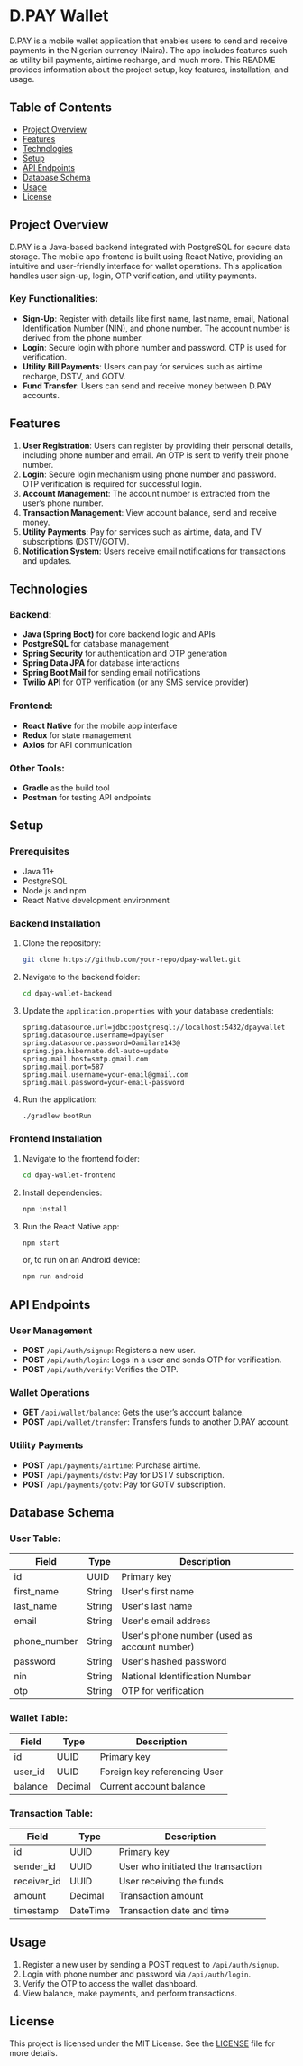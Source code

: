 
# D.PAY Wallet

D.PAY is a mobile wallet application that enables users to send and receive payments in the Nigerian currency (Naira). The app includes features such as utility bill payments, airtime recharge, and much more. This README provides information about the project setup, key features, installation, and usage.

## Table of Contents

- [Project Overview](#project-overview)
- [Features](#features)
- [Technologies](#technologies)
- [Setup](#setup)
- [API Endpoints](#api-endpoints)
- [Database Schema](#database-schema)
- [Usage](#usage)
- [License](#license)

## Project Overview

D.PAY is a Java-based backend integrated with PostgreSQL for secure data storage. The mobile app frontend is built using React Native, providing an intuitive and user-friendly interface for wallet operations. This application handles user sign-up, login, OTP verification, and utility payments.

### Key Functionalities:
- **Sign-Up**: Register with details like first name, last name, email, National Identification Number (NIN), and phone number. The account number is derived from the phone number.
- **Login**: Secure login with phone number and password. OTP is used for verification.
- **Utility Bill Payments**: Users can pay for services such as airtime recharge, DSTV, and GOTV.
- **Fund Transfer**: Users can send and receive money between D.PAY accounts.
  
## Features

1. **User Registration**: Users can register by providing their personal details, including phone number and email. An OTP is sent to verify their phone number.
2. **Login**: Secure login mechanism using phone number and password. OTP verification is required for successful login.
3. **Account Management**: The account number is extracted from the user’s phone number.
4. **Transaction Management**: View account balance, send and receive money.
5. **Utility Payments**: Pay for services such as airtime, data, and TV subscriptions (DSTV/GOTV).
6. **Notification System**: Users receive email notifications for transactions and updates.
  
## Technologies

### Backend:
- **Java (Spring Boot)** for core backend logic and APIs
- **PostgreSQL** for database management
- **Spring Security** for authentication and OTP generation
- **Spring Data JPA** for database interactions
- **Spring Boot Mail** for sending email notifications
- **Twilio API** for OTP verification (or any SMS service provider)

### Frontend:
- **React Native** for the mobile app interface
- **Redux** for state management
- **Axios** for API communication

### Other Tools:
- **Gradle** as the build tool
- **Postman** for testing API endpoints

## Setup

### Prerequisites

- Java 11+
- PostgreSQL
- Node.js and npm
- React Native development environment

### Backend Installation

1. Clone the repository:
   ```bash
   git clone https://github.com/your-repo/dpay-wallet.git
   ```
   
2. Navigate to the backend folder:
   ```bash
   cd dpay-wallet-backend
   ```

3. Update the `application.properties` with your database credentials:
   ```properties
   spring.datasource.url=jdbc:postgresql://localhost:5432/dpaywallet
   spring.datasource.username=dpayuser
   spring.datasource.password=Damilare143@
   spring.jpa.hibernate.ddl-auto=update
   spring.mail.host=smtp.gmail.com
   spring.mail.port=587
   spring.mail.username=your-email@gmail.com
   spring.mail.password=your-email-password
   ```

4. Run the application:
   ```bash
   ./gradlew bootRun
   ```

### Frontend Installation

1. Navigate to the frontend folder:
   ```bash
   cd dpay-wallet-frontend
   ```

2. Install dependencies:
   ```bash
   npm install
   ```

3. Run the React Native app:
   ```bash
   npm start
   ```
   or, to run on an Android device:
   ```bash
   npm run android
   ```

## API Endpoints

### User Management

- **POST** `/api/auth/signup`: Registers a new user.
- **POST** `/api/auth/login`: Logs in a user and sends OTP for verification.
- **POST** `/api/auth/verify`: Verifies the OTP.

### Wallet Operations

- **GET** `/api/wallet/balance`: Gets the user’s account balance.
- **POST** `/api/wallet/transfer`: Transfers funds to another D.PAY account.
  
### Utility Payments

- **POST** `/api/payments/airtime`: Purchase airtime.
- **POST** `/api/payments/dstv`: Pay for DSTV subscription.
- **POST** `/api/payments/gotv`: Pay for GOTV subscription.

## Database Schema

### User Table:
| Field        | Type     | Description                  |
|--------------|----------|------------------------------|
| id           | UUID     | Primary key                  |
| first_name   | String   | User's first name             |
| last_name    | String   | User's last name              |
| email        | String   | User's email address          |
| phone_number | String   | User's phone number (used as account number) |
| password     | String   | User's hashed password        |
| nin          | String   | National Identification Number|
| otp          | String   | OTP for verification          |

### Wallet Table:
| Field        | Type     | Description                  |
|--------------|----------|------------------------------|
| id           | UUID     | Primary key                  |
| user_id      | UUID     | Foreign key referencing User  |
| balance      | Decimal  | Current account balance       |

### Transaction Table:
| Field        | Type     | Description                  |
|--------------|----------|------------------------------|
| id           | UUID     | Primary key                  |
| sender_id    | UUID     | User who initiated the transaction |
| receiver_id  | UUID     | User receiving the funds      |
| amount       | Decimal  | Transaction amount            |
| timestamp    | DateTime | Transaction date and time     |

## Usage

1. Register a new user by sending a POST request to `/api/auth/signup`.
2. Login with phone number and password via `/api/auth/login`.
3. Verify the OTP to access the wallet dashboard.
4. View balance, make payments, and perform transactions.

## License

This project is licensed under the MIT License. See the [LICENSE](LICENSE) file for more details.
